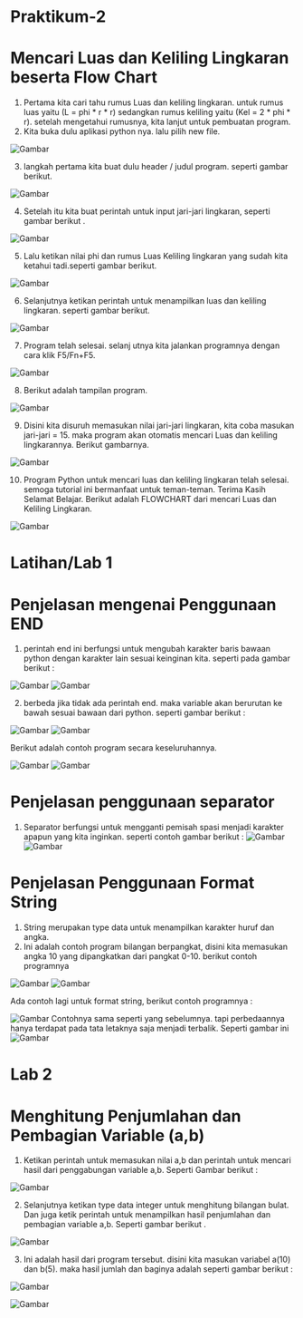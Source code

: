 # Praktikum-2
# Mencari Luas dan Keliling Lingkaran beserta Flow Chart 


1. Pertama kita cari tahu rumus Luas dan keliling lingkaran. untuk rumus luas yaitu (L = phi * r * r) sedangkan rumus keliling yaitu (Kel = 2 * phi * r). setelah mengetahui rumusnya, kita lanjut untuk pembuatan program.
2. Kita buka dulu aplikasi python nya. lalu pilih new file.

![Gambar](ScreenshotPy/ss2.png)

3. langkah pertama kita buat dulu header / judul program. seperti gambar berikut.

![Gambar](ScreenshotPy/ss3.png)

4. Setelah itu kita buat perintah untuk input jari-jari lingkaran, seperti gambar berikut .

![Gambar](ScreenshotPy/ss4.png)

5. Lalu ketikan nilai phi dan rumus Luas Keliling lingkaran yang sudah kita ketahui tadi.seperti gambar berikut.

![Gambar](ScreenshotPy/ss5.png)

6. Selanjutnya ketikan perintah untuk menampilkan luas dan keliling lingkaran. 
seperti gambar berikut.

![Gambar](ScreenshotPy/ss6.png)

7. Program telah selesai. selanj
utnya kita jalankan programnya dengan cara klik F5/Fn+F5.

![Gambar](ScreenshotPy/ss7.png)

8. Berikut adalah tampilan program. 

![Gambar](ScreenshotPy/ss8.png)

9. Disini kita disuruh memasukan nilai jari-jari lingkaran, kita coba masukan jari-jari = 15. maka program akan otomatis mencari Luas dan keliling lingkarannya. Berikut gambarnya.

![Gambar](ScreenshotPy/ss9.png)

10. Program Python untuk mencari luas dan keliling lingkaran telah selesai. semoga tutorial ini bermanfaat untuk teman-teman. Terima Kasih Selamat Belajar.
 Berikut adalah FLOWCHART dari mencari Luas dan Keliling Lingkaran.

 ![Gambar](ScreenshotLab/Flowchart.png)
# Latihan/Lab 1
# Penjelasan mengenai Penggunaan END 
 
 1. perintah end ini berfungsi untuk mengubah karakter baris bawaan python dengan karakter lain sesuai keinginan kita. seperti pada gambar berikut :

 ![Gambar](ScreenshotLab/lab1.png) 
 ![Gambar](ScreenshotLab/lab2.png)

 2. berbeda jika tidak ada perintah end. maka variable akan berurutan ke bawah sesuai bawaan dari python. seperti gambar berikut :

![Gambar](ScreenshotLab/lab3.png)
![Gambar](ScreenshotLab/lab4.png)

Berikut adalah contoh program secara keseluruhannya. 

![Gambar](ScreenshotLab/lab6.png)
![Gambar](ScreenshotLab/lab5.1.png)


 # Penjelasan penggunaan separator

 1. Separator berfungsi untuk mengganti pemisah spasi menjadi karakter apapun yang kita inginkan. seperti contoh gambar berikut :
![Gambar](ScreenshotLab/sep1.png)
![Gambar](ScreenshotLab/sep2.png)

 # Penjelasan Penggunaan Format String
 
 1. String merupakan type data untuk menampilkan karakter huruf dan angka.
 2. Ini adalah contoh program bilangan berpangkat, disini kita memasukan angka 10 yang dipangkatkan dari pangkat 0-10. berikut contoh programnya

![Gambar](ScreenshotLab/str1.png)
![Gambar](ScreenshotLab/str2.png)
 
 Ada contoh lagi untuk format string, berikut contoh programnya :
 
![Gambar](ScreenshotLab/str3.png)
 Contohnya sama seperti yang sebelumnya. tapi perbedaannya hanya terdapat pada tata letaknya saja menjadi terbalik. Seperti gambar ini
![Gambar](ScreenshotLab/str4.png)

 # Lab 2
 # Menghitung Penjumlahan dan Pembagian Variable (a,b)

 1. Ketikan perintah untuk memasukan nilai a,b dan perintah untuk mencari hasil dari penggabungan variable a,b. Seperti Gambar berikut :

![Gambar](ScreenshotLab/var1.png)

 2. Selanjutnya ketikan type data integer untuk menghitung bilangan bulat. Dan juga ketik perintah untuk menampilkan hasil penjumlahan dan pembagian variable a,b. Seperti gambar berikut .

![Gambar](ScreenshotLab/var2.png)

 3. Ini adalah hasil dari program tersebut. disini kita masukan variabel a(10) dan b(5). maka hasil jumlah dan baginya adalah seperti gambar berikut :

![Gambar](ScreenshotLab/var3.png)

![Gambar](ScreenshotLab/var4.png)